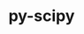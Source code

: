 ---
title: "py-scipy"
layout: cache
categories: [package, develop-2024-05-12]
meta: {"versions": ["1.12.0", "1.13.0"], "compilers": ["apple-clang@=15.0.0", "gcc@=11.1.0", "gcc@=11.4.0", "gcc@=12.3.0", "gcc@=9.4.0", "oneapi@=2024.0.0"], "oss": ["ubuntu20.04", "ubuntu22.04", "ventura"], "platforms": ["darwin", "linux"], "targets": ["aarch64", "neoverse_v1", "neoverse_v2", "ppc64le", "x86_64_v3"], "stacks": ["data-vis-sdk", "e4s", "e4s-neoverse-v2", "e4s-neoverse_v1", "e4s-oneapi", "e4s-power", "ml-darwin-aarch64-mps", "ml-linux-x86_64-cpu", "ml-linux-x86_64-cuda", "root", "tutorial"], "num_specs": 21, "num_specs_by_stack": {"ml-darwin-aarch64-mps": 3, "root": 21, "e4s-power": 2, "data-vis-sdk": 1, "e4s-neoverse_v1": 2, "e4s-neoverse-v2": 2, "e4s": 3, "ml-linux-x86_64-cuda": 5, "ml-linux-x86_64-cpu": 5, "tutorial": 1, "e4s-oneapi": 2}}
spec_details: [{"hash": "7qckmeiy5e3seblakjeuuiruflv2wy5o", "compiler": "apple-clang@=15.0.0", "versions": ["1.13.0"], "os": "ventura", "platform": "darwin", "target": "aarch64", "variants": ["build_system=python_pip"], "stacks": ["ml-darwin-aarch64-mps", "root"], "size": "-", "tarball": "https://binaries.spack.io/releases/develop-2024-05-12/build_cache/darwin-ventura-aarch64/apple-clang-15.0.0/py-scipy-1.13.0/darwin-ventura-aarch64-apple-clang-15.0.0-py-scipy-1.13.0-7qckmeiy5e3seblakjeuuiruflv2wy5o.spack"}, {"hash": "zys4pl6rgg24gk5qczmnhvnqfgtx335c", "compiler": "apple-clang@=15.0.0", "versions": ["1.12.0"], "os": "ventura", "platform": "darwin", "target": "aarch64", "variants": ["build_system=python_pip"], "stacks": ["ml-darwin-aarch64-mps", "root"], "size": "-", "tarball": "https://binaries.spack.io/releases/develop-2024-05-12/build_cache/darwin-ventura-aarch64/apple-clang-15.0.0/py-scipy-1.12.0/darwin-ventura-aarch64-apple-clang-15.0.0-py-scipy-1.12.0-zys4pl6rgg24gk5qczmnhvnqfgtx335c.spack"}, {"hash": "5ggodwqf7hbmjfjqjnb2raal6zqbkibj", "compiler": "apple-clang@=15.0.0", "versions": ["1.13.0"], "os": "ventura", "platform": "darwin", "target": "aarch64", "variants": ["build_system=python_pip"], "stacks": ["ml-darwin-aarch64-mps", "root"], "size": "-", "tarball": "https://binaries.spack.io/releases/develop-2024-05-12/build_cache/darwin-ventura-aarch64/apple-clang-15.0.0/py-scipy-1.13.0/darwin-ventura-aarch64-apple-clang-15.0.0-py-scipy-1.13.0-5ggodwqf7hbmjfjqjnb2raal6zqbkibj.spack"}, {"hash": "bqh2gktx4exymwyjxeqts276r6axn5z6", "compiler": "gcc@=9.4.0", "versions": ["1.13.0"], "os": "ubuntu20.04", "platform": "linux", "target": "ppc64le", "variants": ["build_system=python_pip"], "stacks": ["root", "e4s-power"], "size": "-", "tarball": "https://binaries.spack.io/releases/develop-2024-05-12/build_cache/linux-ubuntu20.04-ppc64le/gcc-9.4.0/py-scipy-1.13.0/linux-ubuntu20.04-ppc64le-gcc-9.4.0-py-scipy-1.13.0-bqh2gktx4exymwyjxeqts276r6axn5z6.spack"}, {"hash": "5m7ek4ewydhgeubdkd56f5wvvnjv6dbs", "compiler": "gcc@=9.4.0", "versions": ["1.13.0"], "os": "ubuntu20.04", "platform": "linux", "target": "ppc64le", "variants": ["build_system=python_pip"], "stacks": ["root", "e4s-power"], "size": "-", "tarball": "https://binaries.spack.io/releases/develop-2024-05-12/build_cache/linux-ubuntu20.04-ppc64le/gcc-9.4.0/py-scipy-1.13.0/linux-ubuntu20.04-ppc64le-gcc-9.4.0-py-scipy-1.13.0-5m7ek4ewydhgeubdkd56f5wvvnjv6dbs.spack"}, {"hash": "q2o6eongrvaloq5j2h4w7ojmwdvo3nf3", "compiler": "gcc@=11.1.0", "versions": ["1.13.0"], "os": "ubuntu20.04", "platform": "linux", "target": "x86_64_v3", "variants": ["build_system=python_pip"], "stacks": ["data-vis-sdk", "root"], "size": "-", "tarball": "https://binaries.spack.io/releases/develop-2024-05-12/build_cache/linux-ubuntu20.04-x86_64_v3/gcc-11.1.0/py-scipy-1.13.0/linux-ubuntu20.04-x86_64_v3-gcc-11.1.0-py-scipy-1.13.0-q2o6eongrvaloq5j2h4w7ojmwdvo3nf3.spack"}, {"hash": "bn6hdgkxrvhycekq6u5vkiclyab3odds", "compiler": "gcc@=11.4.0", "versions": ["1.13.0"], "os": "ubuntu22.04", "platform": "linux", "target": "neoverse_v1", "variants": ["build_system=python_pip"], "stacks": ["e4s-neoverse_v1", "root"], "size": "-", "tarball": "https://binaries.spack.io/releases/develop-2024-05-12/build_cache/linux-ubuntu22.04-neoverse_v1/gcc-11.4.0/py-scipy-1.13.0/linux-ubuntu22.04-neoverse_v1-gcc-11.4.0-py-scipy-1.13.0-bn6hdgkxrvhycekq6u5vkiclyab3odds.spack"}, {"hash": "nyxb7skh5gc4ov2dvbwlupmxzkgvrm6a", "compiler": "gcc@=11.4.0", "versions": ["1.13.0"], "os": "ubuntu22.04", "platform": "linux", "target": "neoverse_v1", "variants": ["build_system=python_pip"], "stacks": ["e4s-neoverse_v1", "root"], "size": "-", "tarball": "https://binaries.spack.io/releases/develop-2024-05-12/build_cache/linux-ubuntu22.04-neoverse_v1/gcc-11.4.0/py-scipy-1.13.0/linux-ubuntu22.04-neoverse_v1-gcc-11.4.0-py-scipy-1.13.0-nyxb7skh5gc4ov2dvbwlupmxzkgvrm6a.spack"}, {"hash": "bpvm4lw2u56wvngn4q4oiivrpon4vsjb", "compiler": "gcc@=11.4.0", "versions": ["1.13.0"], "os": "ubuntu22.04", "platform": "linux", "target": "neoverse_v2", "variants": ["build_system=python_pip"], "stacks": ["root", "e4s-neoverse-v2"], "size": "-", "tarball": "https://binaries.spack.io/releases/develop-2024-05-12/build_cache/linux-ubuntu22.04-neoverse_v2/gcc-11.4.0/py-scipy-1.13.0/linux-ubuntu22.04-neoverse_v2-gcc-11.4.0-py-scipy-1.13.0-bpvm4lw2u56wvngn4q4oiivrpon4vsjb.spack"}, {"hash": "d75curdzciuo42ffreftcvwrqa3wnfjo", "compiler": "gcc@=11.4.0", "versions": ["1.13.0"], "os": "ubuntu22.04", "platform": "linux", "target": "neoverse_v2", "variants": ["build_system=python_pip"], "stacks": ["root", "e4s-neoverse-v2"], "size": "-", "tarball": "https://binaries.spack.io/releases/develop-2024-05-12/build_cache/linux-ubuntu22.04-neoverse_v2/gcc-11.4.0/py-scipy-1.13.0/linux-ubuntu22.04-neoverse_v2-gcc-11.4.0-py-scipy-1.13.0-d75curdzciuo42ffreftcvwrqa3wnfjo.spack"}, {"hash": "tqtw4ksxlhbybqbriqn6zn3uomo3htu2", "compiler": "gcc@=11.4.0", "versions": ["1.13.0"], "os": "ubuntu22.04", "platform": "linux", "target": "x86_64_v3", "variants": ["build_system=python_pip"], "stacks": ["root", "e4s"], "size": "-", "tarball": "https://binaries.spack.io/releases/develop-2024-05-12/build_cache/linux-ubuntu22.04-x86_64_v3/gcc-11.4.0/py-scipy-1.13.0/linux-ubuntu22.04-x86_64_v3-gcc-11.4.0-py-scipy-1.13.0-tqtw4ksxlhbybqbriqn6zn3uomo3htu2.spack"}, {"hash": "wqtfek5lr433m5dok2nt7uolubj5qnar", "compiler": "gcc@=11.4.0", "versions": ["1.13.0"], "os": "ubuntu22.04", "platform": "linux", "target": "x86_64_v3", "variants": ["build_system=python_pip"], "stacks": ["root", "e4s"], "size": "-", "tarball": "https://binaries.spack.io/releases/develop-2024-05-12/build_cache/linux-ubuntu22.04-x86_64_v3/gcc-11.4.0/py-scipy-1.13.0/linux-ubuntu22.04-x86_64_v3-gcc-11.4.0-py-scipy-1.13.0-wqtfek5lr433m5dok2nt7uolubj5qnar.spack"}, {"hash": "2ew7vy7qh222fh6inhhi476fq5pykmms", "compiler": "gcc@=11.4.0", "versions": ["1.13.0"], "os": "ubuntu22.04", "platform": "linux", "target": "x86_64_v3", "variants": ["build_system=python_pip"], "stacks": ["ml-linux-x86_64-cuda", "ml-linux-x86_64-cpu", "root"], "size": "-", "tarball": "https://binaries.spack.io/releases/develop-2024-05-12/build_cache/linux-ubuntu22.04-x86_64_v3/gcc-11.4.0/py-scipy-1.13.0/linux-ubuntu22.04-x86_64_v3-gcc-11.4.0-py-scipy-1.13.0-2ew7vy7qh222fh6inhhi476fq5pykmms.spack"}, {"hash": "o3xri7hmsgtdc6ysn6wb3rd34ip26ktj", "compiler": "gcc@=11.4.0", "versions": ["1.13.0"], "os": "ubuntu22.04", "platform": "linux", "target": "x86_64_v3", "variants": ["build_system=python_pip"], "stacks": ["root", "e4s"], "size": "-", "tarball": "https://binaries.spack.io/releases/develop-2024-05-12/build_cache/linux-ubuntu22.04-x86_64_v3/gcc-11.4.0/py-scipy-1.13.0/linux-ubuntu22.04-x86_64_v3-gcc-11.4.0-py-scipy-1.13.0-o3xri7hmsgtdc6ysn6wb3rd34ip26ktj.spack"}, {"hash": "ixdmhrqw34qm5elal3x2d7yxrw5jiat2", "compiler": "gcc@=11.4.0", "versions": ["1.13.0"], "os": "ubuntu22.04", "platform": "linux", "target": "x86_64_v3", "variants": ["build_system=python_pip"], "stacks": ["ml-linux-x86_64-cuda", "ml-linux-x86_64-cpu", "root"], "size": "-", "tarball": "https://binaries.spack.io/releases/develop-2024-05-12/build_cache/linux-ubuntu22.04-x86_64_v3/gcc-11.4.0/py-scipy-1.13.0/linux-ubuntu22.04-x86_64_v3-gcc-11.4.0-py-scipy-1.13.0-ixdmhrqw34qm5elal3x2d7yxrw5jiat2.spack"}, {"hash": "ygueuh6xlemgjsihj7srvmjeyn65g6hp", "compiler": "gcc@=11.4.0", "versions": ["1.12.0"], "os": "ubuntu22.04", "platform": "linux", "target": "x86_64_v3", "variants": ["build_system=python_pip"], "stacks": ["ml-linux-x86_64-cuda", "ml-linux-x86_64-cpu", "root"], "size": "-", "tarball": "https://binaries.spack.io/releases/develop-2024-05-12/build_cache/linux-ubuntu22.04-x86_64_v3/gcc-11.4.0/py-scipy-1.12.0/linux-ubuntu22.04-x86_64_v3-gcc-11.4.0-py-scipy-1.12.0-ygueuh6xlemgjsihj7srvmjeyn65g6hp.spack"}, {"hash": "d3wm6ba7uhkkklwkvqksxkgh6wj7qfur", "compiler": "gcc@=11.4.0", "versions": ["1.13.0"], "os": "ubuntu22.04", "platform": "linux", "target": "x86_64_v3", "variants": ["build_system=python_pip"], "stacks": ["ml-linux-x86_64-cuda", "ml-linux-x86_64-cpu", "root"], "size": "-", "tarball": "https://binaries.spack.io/releases/develop-2024-05-12/build_cache/linux-ubuntu22.04-x86_64_v3/gcc-11.4.0/py-scipy-1.13.0/linux-ubuntu22.04-x86_64_v3-gcc-11.4.0-py-scipy-1.13.0-d3wm6ba7uhkkklwkvqksxkgh6wj7qfur.spack"}, {"hash": "635fbiriqtbqmf3kogvxt2lqowwgk575", "compiler": "gcc@=11.4.0", "versions": ["1.13.0"], "os": "ubuntu22.04", "platform": "linux", "target": "x86_64_v3", "variants": ["build_system=python_pip"], "stacks": ["ml-linux-x86_64-cuda", "ml-linux-x86_64-cpu", "root"], "size": "-", "tarball": "https://binaries.spack.io/releases/develop-2024-05-12/build_cache/linux-ubuntu22.04-x86_64_v3/gcc-11.4.0/py-scipy-1.13.0/linux-ubuntu22.04-x86_64_v3-gcc-11.4.0-py-scipy-1.13.0-635fbiriqtbqmf3kogvxt2lqowwgk575.spack"}, {"hash": "wf5qm4xlttfrzeblt5kvak5dqe6foobe", "compiler": "gcc@=12.3.0", "versions": ["1.13.0"], "os": "ubuntu22.04", "platform": "linux", "target": "x86_64_v3", "variants": ["build_system=python_pip"], "stacks": ["tutorial", "root"], "size": "-", "tarball": "https://binaries.spack.io/releases/develop-2024-05-12/build_cache/linux-ubuntu22.04-x86_64_v3/gcc-12.3.0/py-scipy-1.13.0/linux-ubuntu22.04-x86_64_v3-gcc-12.3.0-py-scipy-1.13.0-wf5qm4xlttfrzeblt5kvak5dqe6foobe.spack"}, {"hash": "jk6zfva35kcb3aormrllp77yuspqbb32", "compiler": "oneapi@=2024.0.0", "versions": ["1.13.0"], "os": "ubuntu22.04", "platform": "linux", "target": "x86_64_v3", "variants": ["build_system=python_pip"], "stacks": ["e4s-oneapi", "root"], "size": "-", "tarball": "https://binaries.spack.io/releases/develop-2024-05-12/build_cache/linux-ubuntu22.04-x86_64_v3/oneapi-2024.0.0/py-scipy-1.13.0/linux-ubuntu22.04-x86_64_v3-oneapi-2024.0.0-py-scipy-1.13.0-jk6zfva35kcb3aormrllp77yuspqbb32.spack"}, {"hash": "klhrqp7kyo5gtujxnn56qrx4xk7yoqye", "compiler": "oneapi@=2024.0.0", "versions": ["1.13.0"], "os": "ubuntu22.04", "platform": "linux", "target": "x86_64_v3", "variants": ["build_system=python_pip"], "stacks": ["e4s-oneapi", "root"], "size": "-", "tarball": "https://binaries.spack.io/releases/develop-2024-05-12/build_cache/linux-ubuntu22.04-x86_64_v3/oneapi-2024.0.0/py-scipy-1.13.0/linux-ubuntu22.04-x86_64_v3-oneapi-2024.0.0-py-scipy-1.13.0-klhrqp7kyo5gtujxnn56qrx4xk7yoqye.spack"}]
---